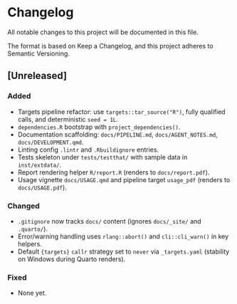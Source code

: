 # Changelog

All notable changes to this project will be documented in this file.

The format is based on Keep a Changelog, and this project adheres to Semantic Versioning.

## [Unreleased]
### Added
- Targets pipeline refactor: use `targets::tar_source("R")`, fully qualified calls, and deterministic `seed = 1L`.
- `dependencies.R` bootstrap with `project_dependencies()`.
- Documentation scaffolding: `docs/PIPELINE.md`, `docs/AGENT_NOTES.md`, `docs/DEVELOPMENT.qmd`.
- Linting config `.lintr` and `.Rbuildignore` entries.
- Tests skeleton under `tests/testthat/` with sample data in `inst/extdata/`.
- Report rendering helper `R/report.R` (renders to `docs/report.pdf`).
 - Usage vignette `docs/USAGE.qmd` and pipeline target `usage_pdf` (renders to `docs/USAGE.pdf`).

### Changed
- `.gitignore` now tracks `docs/` content (ignores `docs/_site/` and `.quarto/`).
- Error/warning handling uses `rlang::abort()` and `cli::cli_warn()` in key helpers.
- Default `{targets}` `callr` strategy set to `never` via `_targets.yaml` (stability on Windows during Quarto renders).

### Fixed
- None yet.
